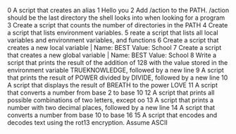 0 A script that creates an alias
1 Hello you 
2 Add /action to the PATH. /action should be the last directory the shell looks into when looking for a program
3 Create a script that counts the number of directories in the PATH
4 Create a script that lists environment variables.
5 reate a script that lists all local variables and environment variables, and functions
6 Create a script that creates a new local variable | Name: BEST Value: School
7 Create a script that creates a new global variable | Name: BEST Value: School
8 Write a script that prints the result of the addition of 128 with the value stored in the environment variable TRUEKNOWLEDGE, followed by a new line
9 A script that prints the result of POWER divided by DIVIDE, followed by a new line
10 A script that displays the result of BREATH to the power LOVE
11 A script that converts a number from base 2 to base 10
12 A script that prints all possible combinations of two letters, except oo
13 A script that prints a number with two decimal places, followed by a new line
14 A script that converts a number from base 10 to base 16
15 A script that encodes and decodes text using the rot13 encryption. Assume ASCII
